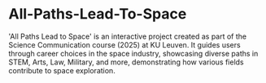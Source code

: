 # All-Paths-Lead-To-Space
'All Paths Lead to Space' is an interactive project created as part of the Science Communication course (2025) at KU Leuven. It guides users through career choices in the space industry, showcasing diverse paths in STEM, Arts, Law, Military, and more, demonstrating how various fields contribute to space exploration.
